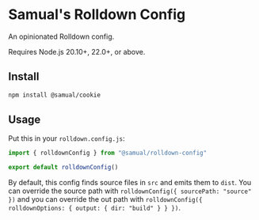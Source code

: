 # Samual's Rolldown Config
An opinionated Rolldown config.

Requires Node.js 20.10+, 22.0+, or above.

## Install
```sh
npm install @samual/cookie
```

## Usage
Put this in your `rolldown.config.js`:
```js
import { rolldownConfig } from "@samual/rolldown-config"

export default rolldownConfig()
```

By default, this config finds source files in `src` and emits them to `dist`.
You can override the source path with `rolldownConfig({ sourcePath: "source" })` and you can override the out path with
`rolldownConfig({ rolldownOptions: { output: { dir: "build" } } })`.
